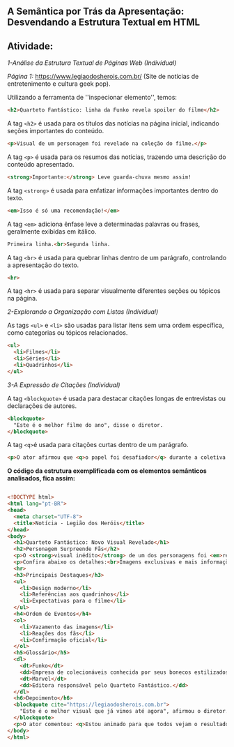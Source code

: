 ## A Semântica por Trás da Apresentação: Desvendando a Estrutura Textual em HTML

## Atividade: 

*1-Análise da Estrutura Textual de Páginas Web (Individual)*

*Página 1:* https://www.legiaodosherois.com.br/ (Site de notícias de entretenimento e cultura geek pop).

Utilizando a ferramenta de ''inspecionar elemento'', temos:

```html
<h2>Quarteto Fantástico: linha da Funko revela spoiler do filme</h2>
```
A tag `<h2>` é usada para os títulos das notícias na página inicial, indicando seções importantes do conteúdo.

```html
<p>Visual de um personagem foi revelado na coleção do filme.</p>
```
A tag `<p>`  é usada para os resumos das notícias, trazendo uma descrição do conteúdo apresentado.

```html
<strong>Importante:</strong> Leve guarda-chuva mesmo assim!
```
A tag `<strong>` é usada para enfatizar informações importantes dentro do texto.

````html
<em>Isso é só uma recomendação!</em>
````
A tag `<em>`  adiciona ênfase leve a determinadas palavras ou frases, geralmente exibidas em itálico.

```html
Primeira linha.<br>Segunda linha.
```
A tag `<br>` é usada para quebrar linhas dentro de um parágrafo, controlando a apresentação do texto.

```html
<hr>
```
A tag `<hr>` é usada para separar visualmente diferentes seções ou tópicos na página.

*2-Explorando a Organização com Listas (Individual)*

As tags `<ul>` e `<li>` são usadas para listar itens sem uma ordem específica, como categorias ou tópicos relacionados.

```html
<ul>
  <li>Filmes</li>
  <li>Séries</li>
  <li>Quadrinhos</li>
</ul>
```
*3-A Expressão de Citações (Individual)*

A tag `<blockquote>` é usada para destacar citações longas de entrevistas ou declarações de autores.

```html
<blockquote>
  "Este é o melhor filme do ano", disse o diretor.
</blockquote>
```
A tag `<q>`é usada para citações curtas dentro de um parágrafo.

```html
<p>O ator afirmou que <q>o papel foi desafiador</q> durante a coletiva.</p>
```
**O código da estrutura exemplificada com os elementos semânticos analisados, fica assim:**
````html

<!DOCTYPE html>
<html lang="pt-BR">
<head>
  <meta charset="UTF-8">
  <title>Notícia - Legião dos Heróis</title>
</head>
<body>
  <h1>Quarteto Fantástico: Novo Visual Revelado</h1>
  <h2>Personagem Surpreende Fãs</h2>
  <p>O <strong>visual inédito</strong> de um dos personagens foi <em>revelado</em> pela nova linha de brinquedos.</p>
  <p>Confira abaixo os detalhes:<br>Imagens exclusivas e mais informações.</p>
  <hr>
  <h3>Principais Destaques</h3>
  <ul>
    <li>Design moderno</li>
    <li>Referências aos quadrinhos</li>
    <li>Expectativas para o filme</li>
  </ul>
  <h4>Ordem de Eventos</h4>
  <ol>
    <li>Vazamento das imagens</li>
    <li>Reações dos fãs</li>
    <li>Confirmação oficial</li>
  </ol>
  <h5>Glossário</h5>
  <dl>
    <dt>Funko</dt>
    <dd>Empresa de colecionáveis conhecida por seus bonecos estilizados.</dd>
    <dt>Marvel</dt>
    <dd>Editora responsável pelo Quarteto Fantástico.</dd>
  </dl>
  <h6>Depoimento</h6>
  <blockquote cite="https://legiaodosherois.com.br">
    "Este é o melhor visual que já vimos até agora", afirmou o diretor.
  </blockquote>
  <p>O ator comentou: <q>Estou animado para que todos vejam o resultado final.</q></p>
</body>
</html>
````
